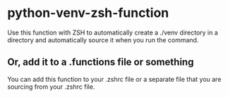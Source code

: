 # python-venv-zsh-function
Use this function with ZSH to automatically create a ./venv directory in a directory and automatically source it when you run the command.

## Or, add it to a .functions file or something
You can add this function to your .zshrc file or a separate file that you are sourcing from your .zshrc file.